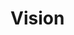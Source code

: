 [//]: # ([![Build]&#40;https://github.com/DavidStrootman/DSPL/actions/workflows/build.yml/badge.svg&#41;]&#40;https://github.com/DavidStrootman/DSPL/actions/workflows/build.yml&#41;)
[//]: # ([![codecov]&#40;https://codecov.io/gh/DavidStrootman/DSPL/branch/main/graph/badge.svg?token=ZS67YMPX4V&#41;]&#40;https://codecov.io/gh/DavidStrootman/DSPL&#41;)
[//]: # ([![License]&#40;https://img.shields.io/github/license/davidstrootman/words&#41;]&#40;https://github.com/DavidStrootman/Words/blob/main/LICENSE&#41;)

# Vision